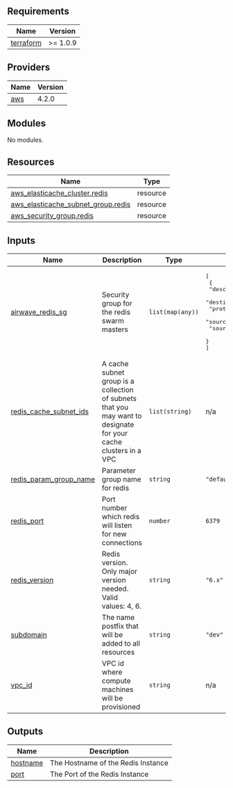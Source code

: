## Requirements

| Name | Version |
|------|---------|
| <a name="requirement_terraform"></a> [terraform](#requirement\_terraform) | >= 1.0.9 |

## Providers

| Name | Version |
|------|---------|
| <a name="provider_aws"></a> [aws](#provider\_aws) | 4.2.0 |

## Modules

No modules.

## Resources

| Name | Type |
|------|------|
| [aws_elasticache_cluster.redis](https://registry.terraform.io/providers/hashicorp/aws/latest/docs/resources/elasticache_cluster) | resource |
| [aws_elasticache_subnet_group.redis](https://registry.terraform.io/providers/hashicorp/aws/latest/docs/resources/elasticache_subnet_group) | resource |
| [aws_security_group.redis](https://registry.terraform.io/providers/hashicorp/aws/latest/docs/resources/security_group) | resource |

## Inputs

| Name | Description | Type | Default | Required |
|------|-------------|------|---------|:--------:|
| <a name="input_airwave_redis_sg"></a> [airwave\_redis\_sg](#input\_airwave\_redis\_sg) | Security group for the redis swarm masters | `list(map(any))` | <pre>[<br>  {<br>    "description": "redis",<br>    "destination_port_range": "6379",<br>    "protocol": "Tcp",<br>    "source_address": "10.0.2.0/24",<br>    "source_port_range": "6379"<br>  }<br>]</pre> | no |
| <a name="input_redis_cache_subnet_ids"></a> [redis\_cache\_subnet\_ids](#input\_redis\_cache\_subnet\_ids) | A cache subnet group is a collection of subnets that you may want to designate for your cache clusters in a VPC | `list(string)` | n/a | yes |
| <a name="input_redis_param_group_name"></a> [redis\_param\_group\_name](#input\_redis\_param\_group\_name) | Parameter group name for redis | `string` | `"default.redis6.x"` | no |
| <a name="input_redis_port"></a> [redis\_port](#input\_redis\_port) | Port number which redis will listen for new connections | `number` | `6379` | no |
| <a name="input_redis_version"></a> [redis\_version](#input\_redis\_version) | Redis version. Only major version needed. Valid values: 4, 6. | `string` | `"6.x"` | no |
| <a name="input_subdomain"></a> [subdomain](#input\_subdomain) | The name postfix that will be added to all resources | `string` | `"dev"` | no |
| <a name="input_vpc_id"></a> [vpc\_id](#input\_vpc\_id) | VPC id where compute machines will be provisioned | `string` | n/a | yes |

## Outputs

| Name | Description |
|------|-------------|
| <a name="output_hostname"></a> [hostname](#output\_hostname) | The Hostname of the Redis Instance |
| <a name="output_port"></a> [port](#output\_port) | The Port of the Redis Instance |
